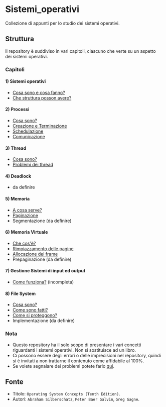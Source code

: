 # Sistemi_operativi
Collezione di appunti per lo studio dei sistemi operativi.

## Struttura
Il repository è suddiviso in vari capitoli, ciascuno che verte su un aspetto dei sistemi operativi.

### Capitoli
#### 1) Sistemi operativi
- [Cosa sono e cosa fanno?](https://github.com/Gabri432/Sistemi_operativi/blob/master/Architettura/parte_1.md)
- [Che struttura posson avere?](https://github.com/Gabri432/Sistemi_operativi/blob/master/Architettura/parte_2.md)
#### 2) Processi
- [Cosa sono?](https://github.com/Gabri432/Sistemi_operativi/blob/master/Processi/parte_1.md)
- [Creazione e Terminazione](https://github.com/Gabri432/Sistemi_operativi/blob/master/Processi/parte_2.md)
- [Schedulazione](https://github.com/Gabri432/Sistemi_operativi/blob/master/Processi/schedulazione_dei_processi.md)
- [Comunicazione](https://github.com/Gabri432/Sistemi_operativi/blob/master/Processi/comunicazione_tra_processi.md)
#### 3) Thread
- [Cosa sono?](https://github.com/Gabri432/Sistemi_operativi/blob/master/Thread/parte_1.md)
- [Problemi dei thread](https://github.com/Gabri432/Sistemi_operativi/blob/master/Thread/parte_2.md)
#### 4) Deadlock
- da definire
#### 5) Memoria
- [A cosa serve?](https://github.com/Gabri432/Sistemi_operativi/blob/master/Memoria/parte_1.md)
- [Paginazione](https://github.com/Gabri432/Sistemi_operativi/blob/master/Memoria/paginazione.md)
- Segmentazione (da definire)
#### 6) Memoria Virtuale
- [Che cos'è?](https://github.com/Gabri432/Sistemi_operativi/blob/master/Memoria_Virtuale/parte_1.md)
- [Rimpiazzamento delle pagine](https://github.com/Gabri432/Sistemi_operativi/blob/master/Memoria_Virtuale/parte_2.md)
- [Allocazione dei frame](https://github.com/Gabri432/Sistemi_operativi/blob/master/Memoria_Virtuale/parte_3.md)
- Prepaginazione (da definire)
#### 7) Gestione Sistemi di input ed output
- [Come funziona?](https://github.com/Gabri432/Sistemi_operativi/blob/master/Input_output/parte_1.md) (incompleta)
#### 8) File System
- [Cosa sono?](https://github.com/Gabri432/Sistemi_operativi/blob/master/File_System/parte_1.md)
- [Come sono fatti?](https://github.com/Gabri432/Sistemi_operativi/blob/master/File_System/parte_2.md)
- [Come si proteggono?](https://github.com/Gabri432/Sistemi_operativi/blob/master/File_System/parte_3.md)
- Implementazione (da definire)


### Nota
- Questo repository ha il solo scopo di presentare i vari concetti riguardanti i sistemi operativi. Non si sostituisce ad un libro.
- Ci possono essere degli errori o delle imprecisioni nel repository, quindi si è invitati a non trattarne il contenuto come affidabile al 100%.
- Se volete segnalare dei problemi potete farlo [qui](https://github.com/Gabri432/Sistemi_operativi/issues/new).

## Fonte
- Titolo: `Operating System Concepts (Tenth Edition)`.
- Autori: `Abraham Silberschatz`, `Peter Baer Galvin`, `Greg Gagne`. 